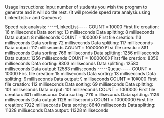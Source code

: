 Usage instructions: 
Input number of students you wish the program to generate and it will do the rest. (It will provide speed rate analysis using LinkedList<> and Queue<>)

Speed rate analysis:
-----LinkedList-----
COUNT = 10000
First file creation: 16 milliseconds
Data sorting: 13 milliseconds
Data splitting: 8 milliseconds
Data output: 8 milliseconds
COUNT = 100000
First file creation: 113 milliseconds
Data sorting: 72 milliseconds
Data splitting: 117 milliseconds
Data output: 117 milliseconds
COUNT = 1000000
First file creation: 851 milliseconds
Data sorting: 766 milliseconds
Data splitting: 1256 milliseconds
Data output: 1256 milliseconds
COUNT = 10000000
First file creation: 8356 milliseconds
Data sorting: 8303 milliseconds
Data splitting: 12583 milliseconds
Data output: 12583 milliseconds
-----Queue-----
COUNT = 10000
First file creation: 15 milliseconds
Data sorting: 13 milliseconds
Data splitting: 9 milliseconds
Data output: 9 milliseconds
COUNT = 100000
First file creation: 112 milliseconds
Data sorting: 69 milliseconds
Data splitting: 101 milliseconds
Data output: 101 milliseconds
COUNT = 1000000
First file creation: 801 milliseconds
Data sorting: 776 milliseconds
Data splitting: 1128 milliseconds
Data output: 1128 milliseconds
COUNT = 10000000
First file creation: 7922 milliseconds
Data sorting: 8640 milliseconds
Data splitting: 11328 milliseconds
Data output: 11328 milliseconds